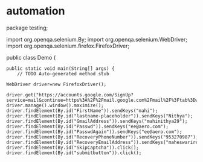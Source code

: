 # automation
package testing;

import org.openqa.selenium.By;
import org.openqa.selenium.WebDriver;
import org.openqa.selenium.firefox.FirefoxDriver;





public class Demo {

	public static void main(String[] args) {
		// TODO Auto-generated method stub
	
	WebDriver driver=new FirefoxDriver();
	
	driver.get("https://accounts.google.com/SignUp?service=mail&continue=https%3A%2F%2Fmail.google.com%2Fmail%2F%3Ftab%3Dwm&ltmpl=default");
	driver.manage().window().maximize();
	driver.findElement(By.id("FirstName")).sendKeys("mahi");
	driver.findElement(By.id("lastname-placeholder")).sendKeys("Nithya");
	driver.findElement(By.id("GmailAddress")).sendKeys("mahinithya29");
	driver.findElement(By.id("Passwd")).sendKeys("ee@aero.com");
	driver.findElement(By.id("PasswdAgain")).sendKeys("ee@aero.com");
	driver.findElement(By.id("RecoveryPhoneNumber")).sendKeys("953270987");
	driver.findElement(By.id("RecoveryEmailAddress")).sendKeys("maheswarireee@gmail.com");
    driver.findElement(By.id("SkipCaptcha")).click();
    driver.findElement(By.id("submitbutton")).click();
